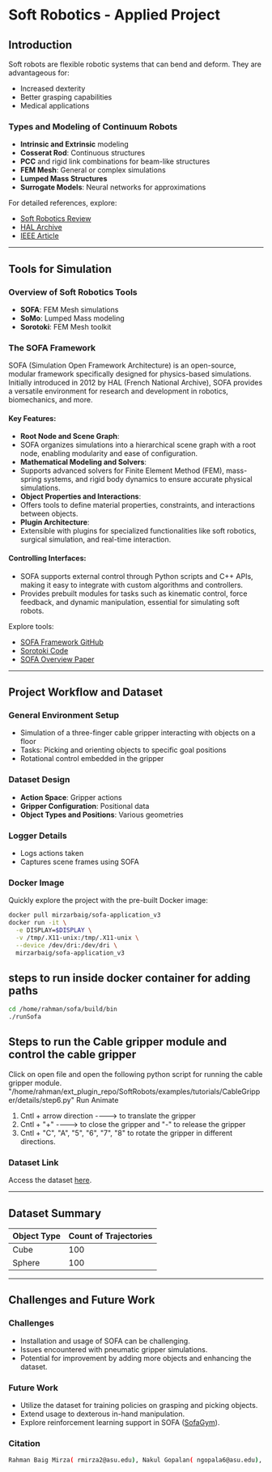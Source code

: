   # Soft Robotics - Applied Project

## Introduction
Soft robots are flexible robotic systems that can bend and deform. They are advantageous for:
- Increased dexterity
- Better grasping capabilities
- Medical applications

### Types and Modeling of Continuum Robots
- **Intrinsic and Extrinsic** modeling
- **Cosserat Rod**: Continuous structures
- **PCC** and rigid link combinations for beam-like structures
- **FEM Mesh**: General or complex simulations
- **Lumped Mass Structures**
- **Surrogate Models**: Neural networks for approximations

For detailed references, explore:
- [Soft Robotics Review](https://onlinelibrary.wiley.com/doi/full/10.1002/aisy.202200367)
- [HAL Archive](https://hal.science/hal-04334544v1/file/2112.03645.pdf)
- [IEEE Article](https://ieeexplore.ieee.org/stamp/stamp.jsp?tp=&arnumber=10136424)

---

## Tools for Simulation

### Overview of Soft Robotics Tools
- **SOFA**: FEM Mesh simulations
- **SoMo**: Lumped Mass modeling
- **Sorotoki**: FEM Mesh toolkit

### The SOFA Framework
SOFA (Simulation Open Framework Architecture) is an open-source, modular framework specifically designed for physics-based simulations. Initially introduced in 2012 by HAL (French National Archive), SOFA provides a versatile environment for research and development in robotics, biomechanics, and more.

#### Key Features:
- **Root Node and Scene Graph**:
- SOFA organizes simulations into a hierarchical scene graph with a root node, enabling modularity and ease of configuration.
- **Mathematical Modeling and Solvers**:
- Supports advanced solvers for Finite Element Method (FEM), mass-spring systems, and rigid body dynamics to ensure accurate physical simulations.
- **Object Properties and Interactions**:
- Offers tools to define material properties, constraints, and interactions between objects.
- **Plugin Architecture**:
- Extensible with plugins for specialized functionalities like soft robotics, surgical simulation, and real-time interaction.

#### Controlling Interfaces:
- SOFA supports external control through Python scripts and C++ APIs, making it easy to integrate with custom algorithms and controllers.
- Provides prebuilt modules for tasks such as kinematic control, force feedback, and dynamic manipulation, essential for simulating soft robots.

Explore tools:
- [SOFA Framework GitHub](https://github.com/sofa-framework)
- [Sorotoki Code](https://bjcaasenbrood.github.io/SorotokiCode/)
- [SOFA Overview Paper](https://www.lirmm.fr/~gilles/papers/faure_springer12.pdf)

---

## Project Workflow and Dataset

### General Environment Setup
- Simulation of a three-finger cable gripper interacting with objects on a floor
- Tasks: Picking and orienting objects to specific goal positions
- Rotational control embedded in the gripper

### Dataset Design
- **Action Space**: Gripper actions
- **Gripper Configuration**: Positional data
- **Object Types and Positions**: Various geometries

### Logger Details
- Logs actions taken
- Captures scene frames using SOFA

### Docker Image
Quickly explore the project with the pre-built Docker image:
```bash
docker pull mirzarbaig/sofa-application_v3
docker run -it \
  -e DISPLAY=$DISPLAY \
  -v /tmp/.X11-unix:/tmp/.X11-unix \
  --device /dev/dri:/dev/dri \
  mirzarbaig/sofa-application_v3
```

## steps to run inside docker container for adding paths
```bash
cd /home/rahman/sofa/build/bin
./runSofa
```

## Steps to run the Cable gripper module and control the cable gripper 
Click on open file and open the following python script for running the cable gripper module.
"/home/rahman/ext_plugin_repo/SoftRobots/examples/tutorials/CableGripper/details/step6.py"
Run Animate
1) Cntl + arrow direction ----> to translate the gripper
2) Cntl + "+" ----> to close the gripper and "-" to release the gripper
3) Cntl + "C", "A", "5", "6", "7", "8" to rotate the gripper in different directions. 

### Dataset Link
Access the dataset [here](https://drive.google.com/file/d/1c2X_SopB0AovaBwLmH0h0JhwIudQu1AH/view?usp=drive_link).

---

## Dataset Summary
| Object Type | Count of Trajectories |
|-------------|-----------------------|
| Cube        | 100                   |
| Sphere      | 100                   |

---

## Challenges and Future Work

### Challenges
- Installation and usage of SOFA can be challenging.
- Issues encountered with pneumatic gripper simulations.
- Potential for improvement by adding more objects and enhancing the dataset.

### Future Work
- Utilize the dataset for training policies on grasping and picking objects.
- Extend usage to dexterous in-hand manipulation.
- Explore reinforcement learning support in SOFA ([SofaGym](https://github.com/SofaDefrost/SofaGym)).

### Citation
```bash
Rahman Baig Mirza( rmirza2@asu.edu), Nakul Gopalan( ngopala6@asu.edu), Arizona State University.
```
